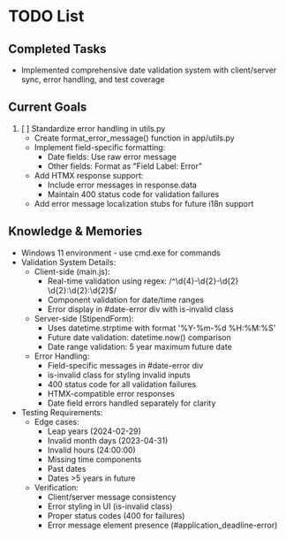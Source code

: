 # TODO List

## Completed Tasks
- Implemented comprehensive date validation system with client/server sync, error handling, and test coverage

## Current Goals
1. [ ] Standardize error handling in utils.py
   - Create format_error_message() function in app/utils.py
   - Implement field-specific formatting:
     - Date fields: Use raw error message
     - Other fields: Format as "Field Label: Error"
   - Add HTMX response support:
     - Include error messages in response.data
     - Maintain 400 status code for validation failures
   - Add error message localization stubs for future i18n support

## Knowledge & Memories
- Windows 11 environment - use cmd.exe for commands
- Validation System Details:
  - Client-side (main.js):
    - Real-time validation using regex: /^\d{4}-\d{2}-\d{2} \d{2}:\d{2}:\d{2}$/
    - Component validation for date/time ranges
    - Error display in #date-error div with is-invalid class
  - Server-side (StipendForm):
    - Uses datetime.strptime with format '%Y-%m-%d %H:%M:%S'
    - Future date validation: datetime.now() comparison
    - Date range validation: 5 year maximum future date
  - Error Handling:
    - Field-specific messages in #date-error div
    - is-invalid class for styling invalid inputs
    - 400 status code for all validation failures
    - HTMX-compatible error responses
    - Date field errors handled separately for clarity
- Testing Requirements:
  - Edge cases:
    - Leap years (2024-02-29)
    - Invalid month days (2023-04-31)
    - Invalid hours (24:00:00)
    - Missing time components
    - Past dates
    - Dates >5 years in future
  - Verification:
    - Client/server message consistency
    - Error styling in UI (is-invalid class)
    - Proper status codes (400 for failures)
    - Error message element presence (#application_deadline-error)


